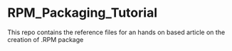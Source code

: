 # RPM_Packaging_Tutorial
This repo contains the reference files for an hands on based article on the creation of .RPM package
